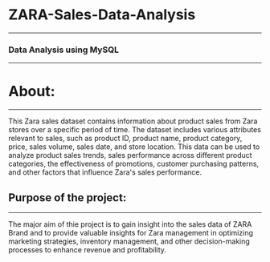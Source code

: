 # ZARA-Sales-Data-Analysis
------------------------------
### Data Analysis using MySQL
----------------------------
# About:
-------------------------
This Zara sales dataset contains information about product sales from Zara stores over a specific period of time. The dataset includes various attributes relevant to sales, such as product ID, product name, product category, price, sales volume, sales date, and store location. This data can be used to analyze product sales trends, sales performance across different product categories, the effectiveness of promotions, customer purchasing patterns, and other factors that influence Zara's sales performance.


## Purpose of the project:
---------------------------
The major aim of thie project is to gain insight into the sales data of ZARA Brand and to provide valuable insights for Zara management in optimizing marketing strategies, inventory management, and other decision-making processes to enhance revenue and profitability.
